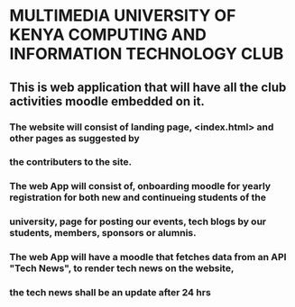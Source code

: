# MULTIMEDIA UNIVERSITY OF KENYA COMPUTING AND INFORMATION TECHNOLOGY CLUB
## This is web application that will have all the club activities moodle embedded on it.
### The website will consist of landing page, <index.html> and other pages as suggested by 
### the contributers to the site.
### The web App will consist of, onboarding moodle for yearly registration for both new and continueing students of the 
### university, page for posting our events, tech blogs by our students, members, sponsors or alumnis.
### The web App will have a moodle that fetches data from an API "Tech News", to render tech news on the website, 
###  the tech news shall be an update after 24 hrs
 